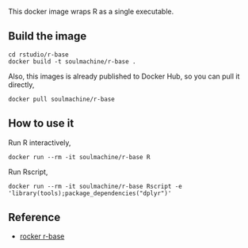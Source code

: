 This docker image wraps R as a single executable.


## Build the image

    cd rstudio/r-base
    docker build -t soulmachine/r-base .

Also, this images is already published to Docker Hub, so you can pull it directly,

    docker pull soulmachine/r-base


## How to use it

Run R interactively,

    docker run --rm -it soulmachine/r-base R


Run Rscript,

    docker run --rm -it soulmachine/r-base Rscript -e 'library(tools);package_dependencies("dplyr")'


## Reference

* [rocker r-base](https://github.com/rocker-org/rocker/tree/master/r-base)
